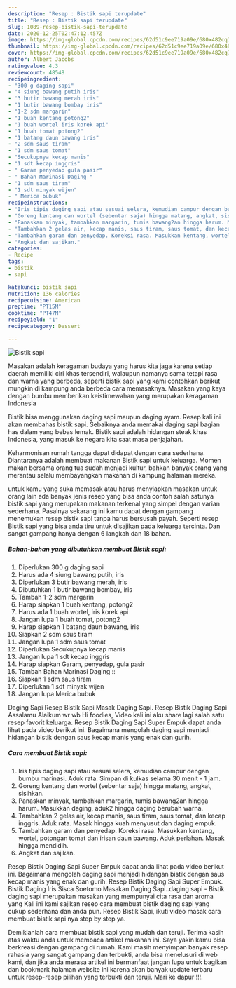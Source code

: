 ```yaml
---
description: "Resep : Bistik sapi terupdate"
title: "Resep : Bistik sapi terupdate"
slug: 1089-resep-bistik-sapi-terupdate
date: 2020-12-25T02:47:12.457Z
image: https://img-global.cpcdn.com/recipes/62d51c9ee719a09e/680x482cq70/bistik-sapi-foto-resep-utama.jpg
thumbnail: https://img-global.cpcdn.com/recipes/62d51c9ee719a09e/680x482cq70/bistik-sapi-foto-resep-utama.jpg
cover: https://img-global.cpcdn.com/recipes/62d51c9ee719a09e/680x482cq70/bistik-sapi-foto-resep-utama.jpg
author: Albert Jacobs
ratingvalue: 4.3
reviewcount: 48548
recipeingredient:
- "300 g daging sapi"
- "4 siung bawang putih iris"
- "3 butir bawang merah iris"
- "1 butir bawang bombay iris"
- "1-2 sdm margarin"
- "1 buah kentang potong2"
- "1 buah wortel iris korek api"
- "1 buah tomat potong2"
- "1 batang daun bawang iris"
- "2 sdm saus tiram"
- "1 sdm saus tomat"
- "Secukupnya kecap manis"
- "1 sdt kecap inggris"
- " Garam penyedap gula pasir"
- " Bahan Marinasi Daging "
- "1 sdm saus tiram"
- "1 sdt minyak wijen"
- " Merica bubuk"
recipeinstructions:
- "Iris tipis daging sapi atau sesuai selera, kemudian campur dengan bumbu marinasi. Aduk rata. Simpan di kulkas selama 30 menit - 1 jam."
- "Goreng kentang dan wortel (sebentar saja) hingga matang, angkat, sisihkan."
- "Panaskan minyak, tambahkan margarin, tumis bawang2an hingga harum. Masukkan daging, aduk2 hingga daging berubah warna."
- "Tambahkan 2 gelas air, kecap manis, saus tiram, saus tomat, dan kecap inggris. Aduk rata. Masak hingga kuah menyusut dan daging empuk."
- "Tambahkan garam dan penyedap. Koreksi rasa. Masukkan kentang, wortel, potongan tomat dan irisan daun bawang. Aduk perlahan. Masak hingga mendidih."
- "Angkat dan sajikan."
categories:
- Recipe
tags:
- bistik
- sapi

katakunci: bistik sapi 
nutrition: 136 calories
recipecuisine: American
preptime: "PT15M"
cooktime: "PT47M"
recipeyield: "1"
recipecategory: Dessert

---
```



![Bistik sapi](https://img-global.cpcdn.com/recipes/62d51c9ee719a09e/680x482cq70/bistik-sapi-foto-resep-utama.jpg)

Masakan adalah keragaman budaya yang harus kita jaga karena setiap daerah memiliki ciri khas tersendiri, walaupun namanya sama tetapi rasa dan warna yang berbeda, seperti bistik sapi yang kami contohkan berikut mungkin di kampung anda berbeda cara memasaknya. Masakan yang kaya dengan bumbu memberikan keistimewahan yang merupakan keragaman Indonesia

Bistik bisa menggunakan daging sapi maupun daging ayam. Resep kali ini akan membahas bistik sapi. Sebaiknya anda memakai daging sapi bagian has dalam yang bebas lemak. Bistik sapi adalah hidangan steak khas Indonesia, yang masuk ke negara kita saat masa penjajahan.

Keharmonisan rumah tangga dapat didapat dengan cara sederhana. Diantaranya adalah membuat makanan Bistik sapi untuk keluarga. Momen makan bersama orang tua sudah menjadi kultur, bahkan banyak orang yang merantau selalu membayangkan makanan di kampung halaman mereka.

untuk kamu yang suka memasak atau harus menyiapkan masakan untuk orang lain ada banyak jenis resep yang bisa anda contoh salah satunya bistik sapi yang merupakan makanan terkenal yang simpel dengan varian sederhana. Pasalnya sekarang ini kamu dapat dengan gampang menemukan resep bistik sapi tanpa harus bersusah payah.
Seperti resep Bistik sapi yang bisa anda tiru untuk disajikan pada keluarga tercinta. Dan sangat gampang hanya dengan 6 langkah dan 18 bahan.


<!--inarticleads1-->

##### Bahan-bahan yang dibutuhkan membuat Bistik sapi:

1. Diperlukan 300 g daging sapi
1. Harus ada 4 siung bawang putih, iris
1. Diperlukan 3 butir bawang merah, iris
1. Dibutuhkan 1 butir bawang bombay, iris
1. Tambah 1-2 sdm margarin
1. Harap siapkan 1 buah kentang, potong2
1. Harus ada 1 buah wortel, iris korek api
1. Jangan lupa 1 buah tomat, potong2
1. Harap siapkan 1 batang daun bawang, iris
1. Siapkan 2 sdm saus tiram
1. Jangan lupa 1 sdm saus tomat
1. Diperlukan Secukupnya kecap manis
1. Jangan lupa 1 sdt kecap inggris
1. Harap siapkan  Garam, penyedap, gula pasir
1. Tambah  Bahan Marinasi Daging ::
1. Siapkan 1 sdm saus tiram
1. Diperlukan 1 sdt minyak wijen
1. Jangan lupa  Merica bubuk


Daging Sapi Resep Bistik Sapi Masak Daging Sapi. Resep Bistik Daging Sapi Assalamu Alaikum wr wb Hi foodies, Video kali ini aku share lagi salah satu resep favorit keluarga. Resep Bistik Daging Sapi Super Empuk dapat anda lihat pada video berikut ini. Bagaimana mengolah daging sapi menjadi hidangan bistik dengan saus kecap manis yang enak dan gurih. 

<!--inarticleads2-->

##### Cara membuat  Bistik sapi:

1. Iris tipis daging sapi atau sesuai selera, kemudian campur dengan bumbu marinasi. Aduk rata. Simpan di kulkas selama 30 menit - 1 jam.
1. Goreng kentang dan wortel (sebentar saja) hingga matang, angkat, sisihkan.
1. Panaskan minyak, tambahkan margarin, tumis bawang2an hingga harum. Masukkan daging, aduk2 hingga daging berubah warna.
1. Tambahkan 2 gelas air, kecap manis, saus tiram, saus tomat, dan kecap inggris. Aduk rata. Masak hingga kuah menyusut dan daging empuk.
1. Tambahkan garam dan penyedap. Koreksi rasa. Masukkan kentang, wortel, potongan tomat dan irisan daun bawang. Aduk perlahan. Masak hingga mendidih.
1. Angkat dan sajikan.


Resep Bistik Daging Sapi Super Empuk dapat anda lihat pada video berikut ini. Bagaimana mengolah daging sapi menjadi hidangan bistik dengan saus kecap manis yang enak dan gurih. Resep Bistik Daging Sapi Super Empuk. Bistik Daging Iris Sisca Soetomo Masakan Daging Sapi..daging sapi - Bistik daging sapi merupakan masakan yang mempunyai cita rasa dan aroma yang Kali ini kami sajikan resep cara membuat bistik daging sapi yang cukup sederhana dan anda pun. Resep Bistik Sapi, ikuti video masak cara membuat bistik sapi nya step by step ya. 

Demikianlah cara membuat bistik sapi yang mudah dan teruji. Terima kasih atas waktu anda untuk membaca artikel makanan ini. Saya yakin kamu bisa berkreasi dengan gampang di rumah. Kami masih menyimpan banyak resep rahasia yang sangat gampang dan terbukti, anda bisa menelusuri di web kami, dan jika anda merasa artikel ini bermanfaat jangan lupa untuk bagikan dan bookmark halaman website ini karena akan banyak update terbaru untuk resep-resep pilihan yang terbukti dan teruji. Mari ke dapur !!!. 
